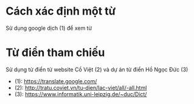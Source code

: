 # Cách xác định một từ 

Sử dụng google dịch (1) để xem từ  

# Từ điển tham chiếu

Sử dụng từ điển từ website Cồ Việt (2) và dự án từ điển Hồ Ngọc Đức (3) 

* (1): https://translate.google.com/
* (2): http://tratu.coviet.vn/tu-dien/lac-viet/all/-all.html
* (3): https://www.informatik.uni-leipzig.de/~duc/Dict/